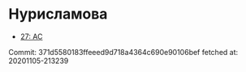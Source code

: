# Нурисламова
- [27: AC](27.md)

Commit: 371d5580183ffeeed9d718a4364c690e90106bef
 fetched at: 20201105-213239
